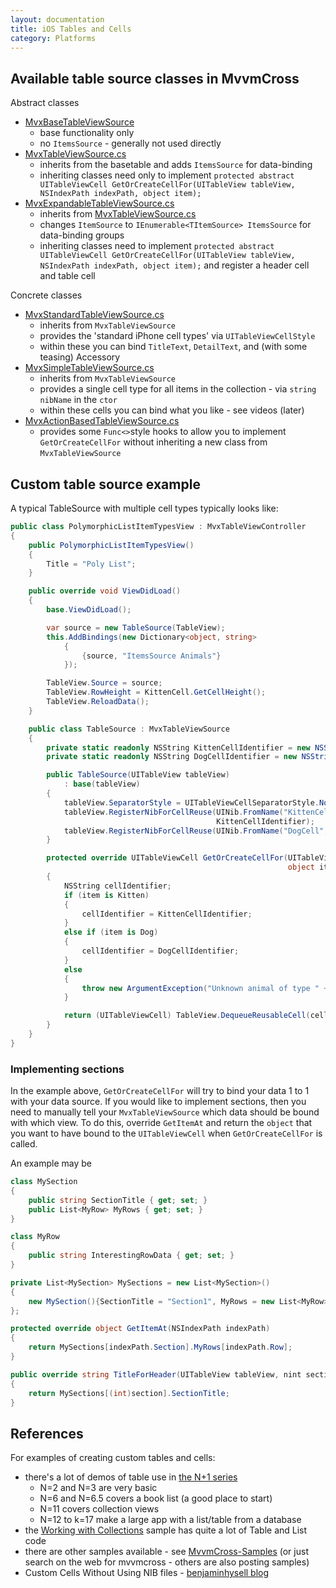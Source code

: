 ```yaml
---
layout: documentation
title: iOS Tables and Cells
category: Platforms
---
```


## Available table source classes in MvvmCross

Abstract classes

- [MvxBaseTableViewSource](https://github.com/MvvmCross/MvvmCross/blob/master/MvvmCross/Platforms/Ios/Binding/Views/MvxBaseTableViewSource.cs)
  - base functionality only 
  - no `ItemsSource` - generally not used directly
- [MvxTableViewSource.cs](https://github.com/MvvmCross/MvvmCross/blob/master/MvvmCross/Platforms/Ios/Binding/Views/MvxTableViewSource.cs)
  - inherits from the basetable and adds `ItemsSource` for data-binding
  - inheriting classes need only to implement `protected abstract UITableViewCell GetOrCreateCellFor(UITableView tableView, NSIndexPath indexPath, object item);`
- [MvxExpandableTableViewSource.cs](https://github.com/MvvmCross/MvvmCross/blob/master/MvvmCross/Platforms/Ios/Views/MvxExpandableTableViewSource.cs)
  - inherits from [MvxTableViewSource.cs](https://github.com/MvvmCross/MvvmCross/blob/master/MvvmCross/Platforms/Ios/Binding/Views/MvxTableViewSource.cs)
  - changes `ItemSource` to `IEnumerable<TItemSource> ItemsSource` for data-binding groups
  - inheriting classes need to implement `protected abstract UITableViewCell GetOrCreateCellFor(UITableView tableView, NSIndexPath indexPath, object item);` and register a header cell and table cell

Concrete classes

- [MvxStandardTableViewSource.cs](https://github.com/MvvmCross/MvvmCross/blob/master/MvvmCross/Platforms/Ios/Binding/Views/MvxStandardTableViewSource.cs)
  - inherits from `MvxTableViewSource`
  - provides the 'standard iPhone cell types' via `UITableViewCellStyle` 
  - within these you can bind `TitleText`, `DetailText`, and (with some teasing) Accessory
- [MvxSimpleTableViewSource.cs](https://github.com/MvvmCross/MvvmCross/blob/master/MvvmCross/Platforms/Ios/Binding/Views/MvxSimpleTableViewSource.cs)
  - inherits from `MvxTableViewSource`
  - provides a single cell type for all items in the collection - via `string nibName` in the `ctor`
  - within these cells you can bind what you like - see videos (later)
- [MvxActionBasedTableViewSource.cs](https://github.com/MvvmCross/MvvmCross/blob/master/MvvmCross/Platforms/Ios/Binding/Views/MvxActionBasedTableViewSource.cs)
  - provides some `Func<>`style hooks to allow you to implement `GetOrCreateCellFor` without inheriting a new class from `MvxTableViewSource`

## Custom table source example

A typical TableSource with multiple cell types typically looks like:

```c#
public class PolymorphicListItemTypesView : MvxTableViewController
{
    public PolymorphicListItemTypesView()
    {
        Title = "Poly List";
    }

    public override void ViewDidLoad()
    {
        base.ViewDidLoad();

        var source = new TableSource(TableView);
        this.AddBindings(new Dictionary<object, string>
            {
                {source, "ItemsSource Animals"}
            });

        TableView.Source = source;
        TableView.RowHeight = KittenCell.GetCellHeight();
        TableView.ReloadData();
    }

    public class TableSource : MvxTableViewSource
    {
        private static readonly NSString KittenCellIdentifier = new NSString("KittenCell");
        private static readonly NSString DogCellIdentifier = new NSString("DogCell");

        public TableSource(UITableView tableView)
            : base(tableView)
        {
            tableView.SeparatorStyle = UITableViewCellSeparatorStyle.None;
            tableView.RegisterNibForCellReuse(UINib.FromName("KittenCell", NSBundle.MainBundle),
                                              KittenCellIdentifier);
            tableView.RegisterNibForCellReuse(UINib.FromName("DogCell", NSBundle.MainBundle), DogCellIdentifier);
        }

        protected override UITableViewCell GetOrCreateCellFor(UITableView tableView, NSIndexPath indexPath,
                                                              object item)
        {
            NSString cellIdentifier;
            if (item is Kitten)
            {
                cellIdentifier = KittenCellIdentifier;
            }
            else if (item is Dog)
            {
                cellIdentifier = DogCellIdentifier;
            }
            else
            {
                throw new ArgumentException("Unknown animal of type " + item.GetType().Name);
            }

            return (UITableViewCell) TableView.DequeueReusableCell(cellIdentifier, indexPath);
        }
    }
}
```
### Implementing sections

In the example above, `GetOrCreateCellFor` will try to bind your data 1 to 1 with your data source.
If you would like to implement sections, then you need to manually tell your `MvxTableViewSource` which data should be bound with which view.
To do this, override `GetItemAt` and return the `object` that you want to have bound to the `UITableViewCell` when `GetOrCreateCellFor` is called.

An example may be 
```c#
class MySection
{
    public string SectionTitle { get; set; }
    public List<MyRow> MyRows { get; set; }
}

class MyRow
{
    public string InterestingRowData { get; set; }
}

private List<MySection> MySections = new List<MySection>()
{
    new MySection(){SectionTitle = "Section1", MyRows = new List<MyRow>(){ new MyRow() { InterestingRowData = "Data for Section1 Row1"} } }
};

protected override object GetItemAt(NSIndexPath indexPath)
{
    return MySections[indexPath.Section].MyRows[indexPath.Row];
}

public override string TitleForHeader(UITableView tableView, nint section)
{
    return MySections[(int)section].SectionTitle;
}
```


## References

For examples of creating custom tables and cells:

- there's a lot of demos of table use in [the N+1 series](http://mvvmcross.wordpress.com)
  - N=2 and N=3 are very basic
  - N=6 and N=6.5 covers a book list (a good place to start)
  - N=11 covers collection views
  - N=12 to k=17 make a large app with a list/table from a database
- the [Working with Collections]((https://github.com/MvvmCross/MvvmCross-Samples/tree/master/WorkingWithCollections)) sample has quite a lot of Table and List code
- there are other samples available - see [MvvmCross-Samples](https://github.com/MvvmCross/MvvmCross-Samples) (or just search on the web for mvvmcross - others are also posting samples)
- Custom Cells Without Using NIB files - [benjaminhysell blog](http://benjaminhysell.com/archive/2014/04/mvvmcross-custom-mvxtableviewcell-without-a-nib-file/)
